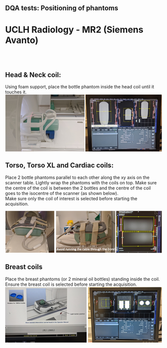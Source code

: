 ## DQA tests: Positioning of phantoms
# UCLH Radiology - MR2 (Siemens Avanto) 

<br/><br/>

## Head & Neck coil:
Using foam support, place the bottle phantom inside the head coil until it touches it.
![](media/MR2/HN.png) 


## Torso, Torso XL and Cardiac coils:
Place 2 bottle phantoms parallel to each other along the xy axis on the scanner table. Lightly wrap the phantoms with the coils on top. Make sure the centre of the coil is between the 2 bottles and the centre of the coil goes to the isocentre of the scanner (as shown below).   
Make sure only the coil of interest is selected before starting the acquisition.

![](media/MR2/torso.png) 


## Breast coils
Place the breast phantoms (or 2 mineral oil bottles) standing inside the coil.   
Ensure the breast coil is selected before starting the acquisition.
![](media/MR2/breast.png) 